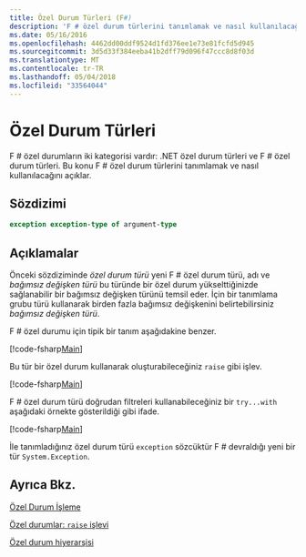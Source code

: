 ```yaml
---
title: Özel Durum Türleri (F#)
description: 'F # özel durum türlerini tanımlamak ve nasıl kullanılacağını öğrenin.'
ms.date: 05/16/2016
ms.openlocfilehash: 4462dd00ddf9524d1fd376ee1e73e81fcfd5d945
ms.sourcegitcommit: 3d5d33f384eeba41b2dff79d096f47ccc8d8f03d
ms.translationtype: MT
ms.contentlocale: tr-TR
ms.lasthandoff: 05/04/2018
ms.locfileid: "33564044"
---
```

# <a name="exception-types"></a>Özel Durum Türleri

F # özel durumların iki kategorisi vardır: .NET özel durum türleri ve F # özel durum türleri. Bu konu F # özel durum türlerini tanımlamak ve nasıl kullanılacağını açıklar.


## <a name="syntax"></a>Sözdizimi

```fsharp
exception exception-type of argument-type
```

## <a name="remarks"></a>Açıklamalar
Önceki sözdiziminde *özel durum türü* yeni F # özel durum türü, adı ve *bağımsız değişken türü* bu türünde bir özel durum yükselttiğinizde sağlanabilir bir bağımsız değişken türünü temsil eder. İçin bir tanımlama grubu türü kullanarak birden fazla bağımsız değişkenini belirtebilirsiniz *bağımsız değişken türü*.

F # özel durumu için tipik bir tanım aşağıdakine benzer.

[!code-fsharp[Main](../../../../samples/snippets/fsharp/lang-ref-2/snippet5501.fs)]

Bu tür bir özel durum kullanarak oluşturabileceğiniz `raise` gibi işlev.

[!code-fsharp[Main](../../../../samples/snippets/fsharp/lang-ref-2/snippet5502.fs)]

F # özel durum türü doğrudan filtreleri kullanabileceğiniz bir `try...with` aşağıdaki örnekte gösterildiği gibi ifade.

[!code-fsharp[Main](../../../../samples/snippets/fsharp/lang-ref-2/snippet5503.fs)]

İle tanımladığınız özel durum türü `exception` sözcüktür F # devraldığı yeni bir tür `System.Exception`.


## <a name="see-also"></a>Ayrıca Bkz.
[Özel Durum İşleme](index.md)

[Özel durumlar: `raise` işlevi](the-raise-function.md)

[Özel durum hiyerarşisi](https://msdn.microsoft.com/library/z4c5tckx.aspx)
